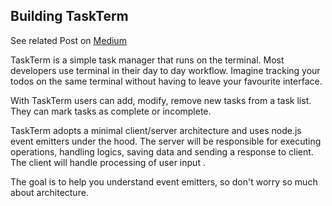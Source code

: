 ## Building TaskTerm

See related Post on [Medium](https://medium.com/@VOkeugo/understanding-node-js-event-emitters-with-example-13eb3894249d)

TaskTerm is a simple task manager that runs on the terminal. Most developers use terminal in their day to day workflow. Imagine tracking your todos on the same terminal without having to leave your favourite interface. 

With TaskTerm users can add, modify, remove new tasks from a task list. They can mark tasks as complete or incomplete.

TaskTerm adopts a minimal client/server architecture and uses node.js event emitters under the hood.
The server will be responsible for executing operations, handling logics, saving data and sending a response to client. The client will handle processing of user input . 

The goal is to help you understand event emitters, so don't worry so much about architecture.

